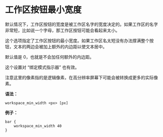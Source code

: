 # 工作区按钮最小宽度

默认情况下，工作区按钮的宽度是被工作区名字的宽度决定的。如果工作区的名字非常短，比如说一个字母，那工作区按钮可能会看起来太小。

这个选项指定了工作区按钮的最小宽度。如果工作区名太短没有办法撑满整个按钮，文本的两边会被加上额外的内边距以使文本居中。

默认值是 0，也就是不会加任何额外的内边距。

这个设置对 “绑定模式指示器” 也有效。

注意这里的像素指的是逻辑像素，在高分辨率屏幕下可能会被转换成更多的实际像素。

**语法：**

```
workspace_min_width <px> [px]
```

**例子：**

```
bar {
    workspace_min_width 40
}
```
